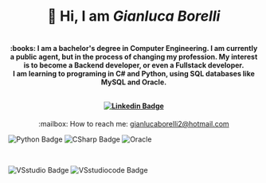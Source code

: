 <h1 align="center"> 👋 Hi, I am <b><i>Gianluca Borelli</i></b> 
<h1/>

<h4 align="center">
:books: I am a bachelor's degree in Computer Engineering.
I am currently a public agent, but in the process of changing my profession. 
My interest is to become a Backend developer, or even a Fullstack developer.</br>I am learning to programing in C# and Python, using SQL databases like MySQL and Oracle. 
</br></br>


[![Linkedin Badge](https://img.shields.io/badge/-LinkedIn-blue?style=flat-square&logo=Linkedin&logoColor=white&link=https://www.linkedin.com/in/borelli-gianluca/)]( https://www.linkedin.com/in/borelli-gianluca/)
</h4>
<p align="center">
:mailbox: How to reach me: <a href="gianlucaborelli2@hotmail.com">gianlucaborelli2@hotmail.com</a>
</p>

<p align="center">

![Python Badge](https://img.shields.io/badge/Python-3776AB?style=for-the-badge&logo=python&logoColor=white)
![CSharp Badge](https://img.shields.io/badge/C%23-239120?style=for-the-badge&logo=c-sharp&logoColor=white)
![Oracle](https://img.shields.io/badge/Oracle-F80000?style=for-the-badge&logo=oracle&logoColor=black)

</br>

![VSstudio Badge](https://img.shields.io/badge/Visual_Studio-5C2D91?style=for-the-badge&logo=visual%20studio&logoColor=white)
![VSstudiocode Badge](https://img.shields.io/badge/VS_Code-0078D4?style=for-the-badge&logo=visual%20studio%20code&logoColor=white)
</p>
